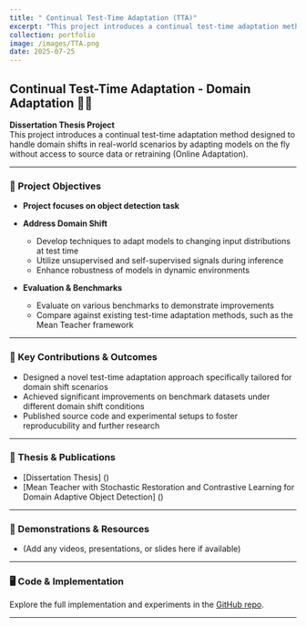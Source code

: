 ```yaml
---
title: " Continual Test-Time Adaptation (TTA)"
excerpt: "This project introduces a continual test-time adaptation method designed to handle domain shifts in real-world scenarios by adapting models on the fly without access to source data or retraining (Online Adaptation). <br/><img src='/images/TTA.png'>"
collection: portfolio
image: /images/TTA.png
date: 2025-07-25
---
```


## Continual Test-Time Adaptation - Domain Adaptation 🧠🔄

**Dissertation Thesis Project**  
This project introduces a continual test-time adaptation method designed to handle domain shifts in real-world scenarios by adapting models on the fly without access to source data or retraining (Online Adaptation).

---

### 🎯 Project Objectives

- **Project focuses on object detection task**

- **Address Domain Shift**  
  - Develop techniques to adapt models to changing input distributions at test time  
  - Utilize unsupervised and self-supervised signals during inference  
  - Enhance robustness of models in dynamic environments  
  
- **Evaluation & Benchmarks**  
  - Evaluate on various benchmarks to demonstrate improvements  
  - Compare against existing test-time adaptation methods, such as the Mean Teacher framework  

---

### 🚀 Key Contributions & Outcomes

- Designed a novel test-time adaptation approach specifically tailored for domain shift scenarios  
- Achieved significant improvements on benchmark datasets under different domain shift conditions  
- Published source code and experimental setups to foster reproducubility and further research  

---

### 📄 Thesis & Publications

- [Dissertation Thesis] ()  
- [Mean Teacher with Stochastic Restoration and Contrastive Learning for Domain Adaptive Object Detection] ()  

---

### 🎥 Demonstrations & Resources

- (Add any videos, presentations, or slides here if available)  

---

### 🖥️ Code & Implementation

Explore the full implementation and experiments in the [GitHub repo]().

---
